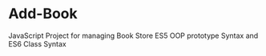 # Add-Book
JavaScript Project for managing Book Store 
ES5 OOP prototype Syntax and ES6 Class Syntax 
